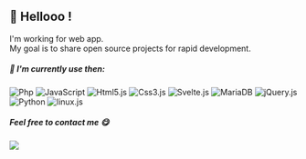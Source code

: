 ## 👋 Hellooo ! 

I'm working for web app.<br>
My goal is to share open source projects for rapid development.

##### :ghost: I'm currently use then:
![Php](https://img.shields.io/badge/PHP-777BB4?style=for-the-badge&logo=php&logoColor=white)
![JavaScript](https://img.shields.io/badge/javascript-%23323330.svg?style=for-the-badge&logo=javascript&logoColor=%23F7DF1E)
![Html5.js](https://img.shields.io/badge/HTML5-E34F26?style=for-the-badge&logo=html5&logoColor=white)
![Css3.js](https://img.shields.io/badge/CSS3-1572B6?style=for-the-badge&logo=css3&logoColor=white)
![Svelte.js](https://img.shields.io/badge/Svelte-4A4A55?style=for-the-badge&logo=svelte&logoColor=FF3E00)
![MariaDB](https://img.shields.io/badge/MariaDB-003545?style=for-the-badge&logo=mysql&logoColor=white)
![jQuery.js](https://img.shields.io/badge/jQuery-0769AD?style=for-the-badge&logo=jquery&logoColor=white)
![Python](https://img.shields.io/badge/Python-14354C?style=for-the-badge&logo=python&logoColor=white)
![linux.js](https://img.shields.io/badge/linux-262577?style=for-the-badge&logo=linux&logoColor=white)


##### Feel free to contact me :yum:
[<img src="https://img.shields.io/badge/Email-fpdlRhdwm%40gmail.com-orange">](mailto:fpdlRhdwm@gmail.com)
